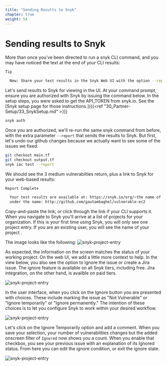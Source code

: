 ```yaml
---
title: "Sending Results to Snyk"
chapter: true
weight: 54
---
```


# Sending results to Snyk
More than once you've been directed to run a snyk CLI command, and you may have noticed the text at the end of your CLI results:

```bash
Tip

  New: Share your test results in the Snyk Web UI with the option --report
```
Let's send results to Snyk for viewing in the UI.  At your command prompt, ensure you are authorized with Snyk by issuing the command below.  In the setup steps, you were asked to get the API_TOKEN from snyk.io.  See the [Snyk setup page for those instructions.]({{<ref "30_Partner-Setup/33_SnykSetup.md" >}})

```bash
snyk auth
```

Once you are authorized, we'll re-run the same snyk command from before, with the extra parameter `--report` that sends the results to Snyk.  But first, let's undo our github changes because we actually want to see some of the issues we fixed.

```bash
git checkout main.tf
git checkout output.tf
snyk iac test --report
```

We should see the 3 medium vulnerabilties return, plus a link to Snyk for your web-based results:

```bash
Report Complete

  Your test results are available at: https://snyk.io/org/<the name of your organizatio>/projects
  under the name: http://github.com/gautambaghel/vulnerable-ec2
```

Copy-and-paste the link, or click through the link if your CLI supports it.  When you navigate to Snyk you'll arrive at a list of projects for your organization.  If this is your first time using Snyk, you will only see one project entry.  If you are an existing user, you will see the name of your project .

The image looks like the following:
![snyk-project-entry](/images/snyk-iac-project-entry.png)

As expected, the information on the screen matches the status of your working project.  On the web UI, we add a little more context to help.  In the view below, you also see the option to ignore the issue or create a Jira issue.  The ignore feature is available on all Snyk tiers, including free.  Jira integration, on the other hand, is availble on paid tiers.

![snyk-project-entry](/images/snyk-iac-issue-detail.png)

In the user interface, when you click on the Ignore button you are presented with choices.  These include marking the issue as "Not Vulnerable" or "Ignore temporarily" or "Ignore permanently."  The intention of these choices is to let you configure Snyk to work within your desired workflow. 

![snyk-project-entry](/images/snyk-iac-ignore-issue.png)

Let's click on the Ignore Temporarily option and add a comment.  When you save your selection, your number of vulnerabilities changes but the added onscreen filter of `Ignored` now shows you a count.  When you enable that checkbox, you see your previous issue with an explanation of its Ignored status.  From here you can edit the ignore condition, or exit the ignore state.

![snyk-project-entry](/images/snyk-iac-ignore-temporarily.png)



